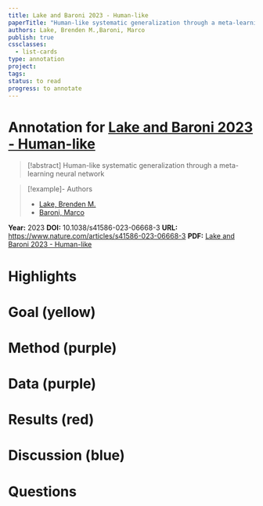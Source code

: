 ```yaml
---
title: Lake and Baroni 2023 - Human-like
paperTitle: "Human-like systematic generalization through a meta-learning neural network"
authors: Lake, Brenden M.,Baroni, Marco
publish: true
cssclasses:
  - list-cards
type: annotation
project:
tags:
status: to read
progress: to annotate
---
```

# Annotation for [Lake and Baroni 2023 - Human-like](Papers/References/Lake%20and%20Baroni%202023%20-%20Human-like)

> [!abstract] Human-like systematic generalization through a meta-learning neural network

> [!example]- Authors
> - [Lake, Brenden M.](Lake%2C%20Brenden%20M.)
> - [Baroni, Marco](Baroni%2C%20Marco)

**Year:** 2023
**DOI:** 10.1038/s41586-023-06668-3
**URL:** https://www.nature.com/articles/s41586-023-06668-3
**PDF:** [Lake and Baroni 2023 - Human-like](Papers/PDFs/Lake%20and%20Baroni%202023%20-%20Human-like%20systematic%20generalization%20through%20a%20meta-learning%20neural%20network.pdf)

# Highlights


# Goal (yellow)


# Method (purple)


# Data (purple)


# Results (red)


# Discussion (blue)


# Questions


